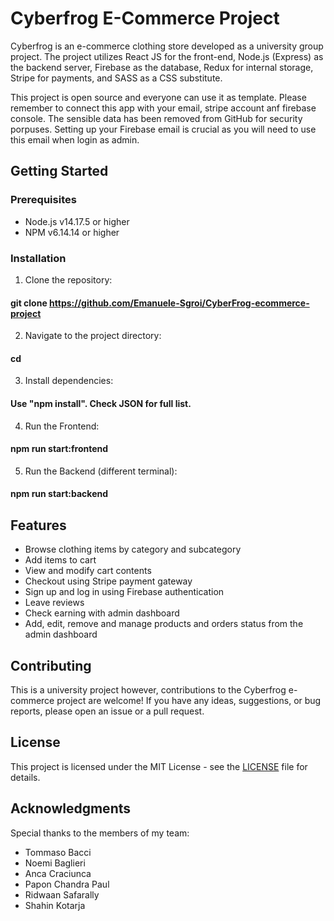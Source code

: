 # Cyberfrog E-Commerce Project

Cyberfrog is an e-commerce clothing store developed as a university group project. The project utilizes React JS for the front-end, Node.js (Express) as the backend server, Firebase as the database, Redux for internal storage, Stripe for payments, and SASS as a CSS substitute.

This project is open source and everyone can use it as template. Please remember to connect this app with your email, stripe account anf firebase console. The sensible data has been removed from GitHub for security porpuses. Setting up your Firebase email is crucial as you will need to use this email when login as admin.

## Getting Started

### Prerequisites

- Node.js v14.17.5 or higher
- NPM v6.14.14 or higher

### Installation

1. Clone the repository:

#### git clone https://github.com/Emanuele-Sgroi/CyberFrog-ecommerce-project

2. Navigate to the project directory:

#### cd <repository-name>

3. Install dependencies:

#### Use "npm install". Check JSON for full list.

4. Run the Frontend:

#### npm run start:frontend

5. Run the Backend (different terminal):

#### npm run start:backend

## Features

- Browse clothing items by category and subcategory
- Add items to cart
- View and modify cart contents
- Checkout using Stripe payment gateway
- Sign up and log in using Firebase authentication
- Leave reviews
- Check earning with admin dashboard
- Add, edit, remove and manage products and orders status from the admin dashboard

## Contributing

This is a university project however, contributions to the Cyberfrog e-commerce project are welcome! If you have any ideas, suggestions, or bug reports, please open an issue or a pull request.

## License

This project is licensed under the MIT License - see the [LICENSE](LICENSE) file for details.

## Acknowledgments

Special thanks to the members of my team:

- Tommaso Bacci
- Noemi Baglieri
- Anca Craciunca
- Papon Chandra Paul
- Ridwaan Safarally
- Shahin Kotarja
